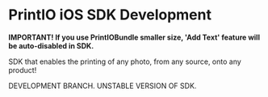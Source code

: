 PrintIO iOS SDK Development
===========================

**IMPORTANT!
If you use PrintIOBundle smaller size, 'Add Text' feature will be auto-disabled in SDK.**

SDK that enables the printing of any photo, from any source, onto any product!

DEVELOPMENT BRANCH. UNSTABLE VERSION OF SDK.
